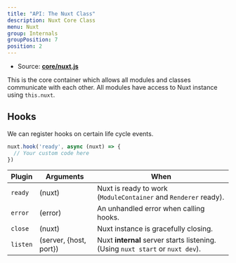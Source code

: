 ```yaml
---
title: "API: The Nuxt Class"
description: Nuxt Core Class
menu: Nuxt
group: Internals
groupPosition: 7
position: 2
---
```


- Source: **[core/nuxt.js](https://github.com/nuxt/nuxt.js/blob/dev/packages/core/src/nuxt.js)**

This is the core container which allows all modules and classes communicate with each other. All modules have access to Nuxt instance using `this.nuxt`.

## Hooks

We can register hooks on certain life cycle events.

```js
nuxt.hook('ready', async (nuxt) => {
  // Your custom code here
})
```

Plugin   | Arguments              | When
---------|------------------------|------------------------------------------------------------------------------
`ready`  | (nuxt)                 | Nuxt is ready to work (`ModuleContainer` and `Renderer` ready).
`error`  | (error)                | An unhandled error when calling hooks.
`close`  | (nuxt)                 | Nuxt instance is gracefully closing.
`listen` | (server, {host, port}) | Nuxt **internal** server starts listening. (Using `nuxt start` or `nuxt dev`).
